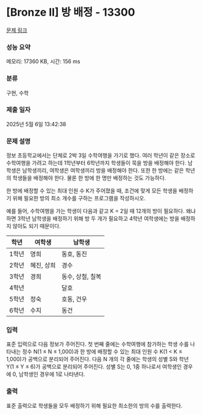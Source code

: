 # [Bronze II] 방 배정 - 13300 

[문제 링크](https://www.acmicpc.net/problem/13300) 

### 성능 요약

메모리: 17360 KB, 시간: 156 ms

### 분류

구현, 수학

### 제출 일자

2025년 5월 6일 13:42:38

### 문제 설명

<p>정보 초등학교에서는 단체로 2박 3일 수학여행을 가기로 했다. 여러 학년이 같은 장소로 수학여행을 가려고 하는데 1학년부터 6학년까지 학생들이 묵을 방을 배정해야 한다. 남학생은 남학생끼리, 여학생은 여학생끼리 방을 배정해야 한다. 또한 한 방에는 같은 학년의 학생들을 배정해야 한다. 물론 한 방에 한 명만 배정하는 것도 가능하다.</p>

<p>한 방에 배정할 수 있는 최대 인원 수 K가 주어졌을 때, 조건에 맞게 모든 학생을 배정하기 위해 필요한 방의 최소 개수를 구하는 프로그램을 작성하시오.</p>

<p>예를 들어, 수학여행을 가는 학생이 다음과 같고 K = 2일 때 12개의 방이 필요하다. 왜냐하면 3학년 남학생을 배정하기 위해 방 두 개가 필요하고 4학년 여학생에는 방을 배정하지 않아도 되기 때문이다.</p>

<table class="table table-bordered table-center-30">
	<thead>
		<tr>
			<th>학년</th>
			<th>여학생</th>
			<th>남학생</th>
		</tr>
	</thead>
	<tbody>
		<tr>
			<td>1학년</td>
			<td>영희</td>
			<td>동호, 동진</td>
		</tr>
		<tr>
			<td>2학년</td>
			<td>혜진, 상희</td>
			<td>경수</td>
		</tr>
		<tr>
			<td>3학년</td>
			<td>경희</td>
			<td>동수, 상철, 칠복</td>
		</tr>
		<tr>
			<td>4학년</td>
			<td> </td>
			<td>달호</td>
		</tr>
		<tr>
			<td>5학년</td>
			<td>정숙</td>
			<td>호동, 건우</td>
		</tr>
		<tr>
			<td>6학년</td>
			<td>수지</td>
			<td>동건</td>
		</tr>
	</tbody>
</table>

### 입력 

 <p>표준 입력으로 다음 정보가 주어진다. 첫 번째 줄에는 수학여행에 참가하는 학생 수를 나타내는 정수 N(1 ≤ N ≤ 1,000)과 한 방에 배정할 수 있는 최대 인원 수 K(1 < K ≤ 1,000)가 공백으로 분리되어 주어진다. 다음 N 개의 각 줄에는 학생의 성별 S와 학년 Y(1 ≤ Y ≤ 6)가 공백으로 분리되어 주어진다. 성별 S는 0, 1중 하나로서 여학생인 경우에 0, 남학생인 경우에 1로 나타낸다. </p>

### 출력 

 <p>표준 출력으로 학생들을 모두 배정하기 위해 필요한 최소한의 방의 수를 출력한다.</p>

